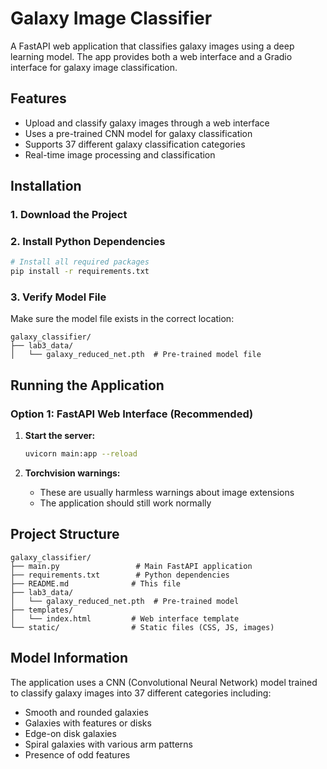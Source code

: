 # Galaxy Image Classifier

A FastAPI web application that classifies galaxy images using a deep learning model. The app provides both a web interface and a Gradio interface for galaxy image classification.

## Features

- Upload and classify galaxy images through a web interface
- Uses a pre-trained CNN model for galaxy classification
- Supports 37 different galaxy classification categories
- Real-time image processing and classification


## Installation

### 1. Download the Project

### 2. Install Python Dependencies

```bash
# Install all required packages
pip install -r requirements.txt
```

### 3. Verify Model File

Make sure the model file exists in the correct location:
```
galaxy_classifier/
├── lab3_data/
│   └── galaxy_reduced_net.pth  # Pre-trained model file
```

## Running the Application

### Option 1: FastAPI Web Interface (Recommended)

1. **Start the server:**
   ```bash 
   uvicorn main:app --reload 
   ```

4. **Torchvision warnings:**
   - These are usually harmless warnings about image extensions
   - The application should still work normally

## Project Structure

```
galaxy_classifier/
├── main.py                 # Main FastAPI application
├── requirements.txt        # Python dependencies
├── README.md              # This file
├── lab3_data/
│   └── galaxy_reduced_net.pth  # Pre-trained model
├── templates/
│   └── index.html         # Web interface template
└── static/                # Static files (CSS, JS, images)
```

## Model Information

The application uses a CNN (Convolutional Neural Network) model trained to classify galaxy images into 37 different categories including:
- Smooth and rounded galaxies
- Galaxies with features or disks
- Edge-on disk galaxies
- Spiral galaxies with various arm patterns
- Presence of odd features

